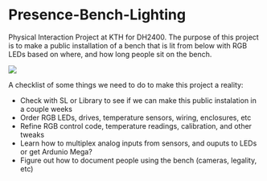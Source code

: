 Presence-Bench-Lighting
=======================

Physical Interaction Project at KTH for DH2400. The purpose of this project is to make a public installation of a bench that is lit from below with RGB LEDs based on where, and how long people sit on the bench.

<img src="http://f.cl.ly/items/0m0t350N2D2i2Q2B0F0O/Bench%20Concept.png"/>

A checklist of some things we need to do to make this project a reality:
<ul>
	<li>Check with SL or Library to see if we can make this public instalation in a couple weeks</li>
	<li>Order RGB LEDs, drives, temperature sensors, wiring, enclosures, etc</li>
	<li>Refine RGB control code, temperature readings, calibration, and other tweaks</li>
	<li>Learn how to multiplex analog inputs from sensors, and ouputs to LEDs or get Ardunio Mega?</li>
	<li>Figure out how to document people using the bench (cameras, legality, etc)</li>
</ul>